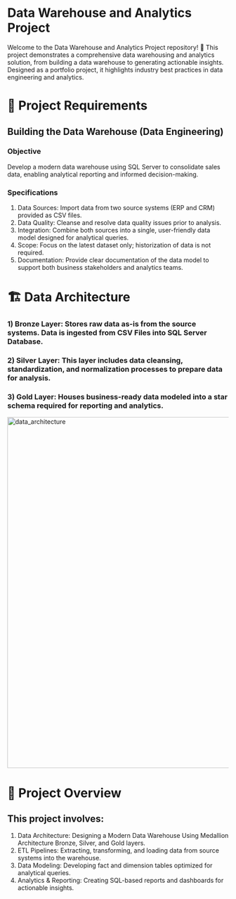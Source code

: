 # Data Warehouse and Analytics Project
Welcome to the Data Warehouse and Analytics Project repository! 🚀
This project demonstrates a comprehensive data warehousing and analytics solution, from building a data warehouse to generating actionable insights. Designed as a portfolio project, it highlights industry best practices in data engineering and analytics.

# 🚀 Project Requirements
## Building the Data Warehouse (Data Engineering)
### Objective
Develop a modern data warehouse using SQL Server to consolidate sales data, enabling analytical reporting and informed decision-making.

### Specifications
1) Data Sources: Import data from two source systems (ERP and CRM) provided as CSV files.
2) Data Quality: Cleanse and resolve data quality issues prior to analysis.
3) Integration: Combine both sources into a single, user-friendly data model designed for analytical queries.
4) Scope: Focus on the latest dataset only; historization of data is not required.
5) Documentation: Provide clear documentation of the data model to support both business stakeholders and analytics teams.


# 🏗️ Data Architecture
### 1) Bronze Layer: Stores raw data as-is from the source systems. Data is ingested from CSV Files into SQL Server Database.
### 2) Silver Layer: This layer includes data cleansing, standardization, and normalization processes to prepare data for analysis.
### 3) Gold Layer: Houses business-ready data modeled into a star schema required for reporting and analytics.

<img width="1544" height="799" alt="data_architecture" src="https://github.com/user-attachments/assets/61b00b75-ab8a-4a0a-8d40-fd4562c13c7c" />

# 📖 Project Overview
## This project involves:

1) Data Architecture: Designing a Modern Data Warehouse Using Medallion Architecture Bronze, Silver, and Gold layers.
2) ETL Pipelines: Extracting, transforming, and loading data from source systems into the warehouse.
3) Data Modeling: Developing fact and dimension tables optimized for analytical queries.
4) Analytics & Reporting: Creating SQL-based reports and dashboards for actionable insights.

